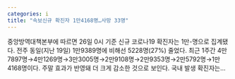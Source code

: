 ```yaml
---
categories: i
title: "속보신규 확진자 1만4168명…사망 33명"
---
```

 중앙방역대책본부에 따르면 26일 0시 기준 신규 코로나19 확진자는 1만-명으로 집계됐다. 전주 동일(지난 19일) 1만9389명에 비해선 5228명(27%) 줄었다. 최근 1주간 4만7897명→4만1269명→3만3005명→2만9108명→2만9353명→2만5792명→1만4168명이다. 주말 효과가 반영돼 더 크게 감소한 것으로 보인다. 국내 발생 확진자는...